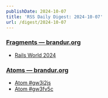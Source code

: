 ```yaml
---
publishDate: 2024-10-07
title: 'RSS Daily Digest: 2024-10-07'
url: /digest/2024-10-07
---
```


### [Fragments — brandur.org](https://brandur.org/)

  * [Rails World 2024](https://brandur.org/fragments/rails-world-2024)
  
### [Atoms  — brandur.org](https://brandur.org/)

  * [Atom #gw3j2js](https://brandur.org/atoms/gw3j2js)
  * [Atom #gw3fv5c](https://brandur.org/atoms/gw3fv5c)
  
